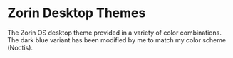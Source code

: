 # Zorin Desktop Themes

The Zorin OS desktop theme provided in a variety of color combinations. The dark blue variant has been modified by me to match my color scheme (Noctis).
